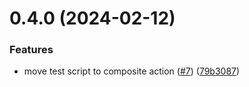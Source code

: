# 0.4.0 (2024-02-12)


### Features

* move test script to composite action ([#7](https://github.com/tolboothtimemachine/greetings-ci/issues/7)) ([79b3087](https://github.com/tolboothtimemachine/greetings-ci/commit/79b3087292470a3154378b42162fabb636e5453d))



